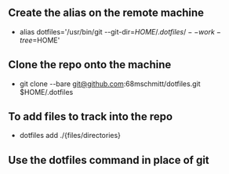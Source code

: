 ## Create the alias on the remote machine
 - alias dotfiles='/usr/bin/git --git-dir=$HOME/.dotfiles/ --work-tree=$HOME'

## Clone the repo onto the machine
 - git clone --bare git@github.com:68mschmitt/dotfiles.git $HOME/.dotfiles



## To add files to track into the repo
 - dotfiles add ./{files/directories}


## Use the dotfiles command in place of git
